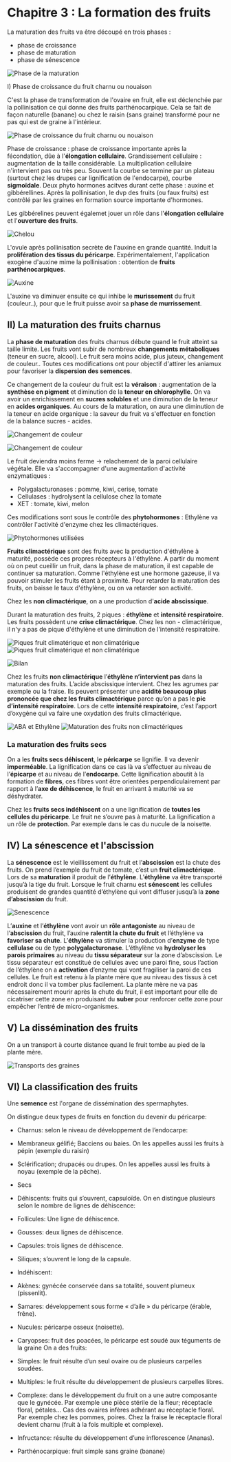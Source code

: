 # Chapitre 3 : La formation des fruits

La maturation des fruits va être découpé en trois phases :

* phase de croissance
* phase de maturation
* phase de sénescence

![Phase de la maturation](Images/phase.JPG)

I) Phase de croissance du fruit charnu ou nouaison

C'est la phase de transformation de l'ovaire en fruit, elle est déclenchée par la pollinisation ce qui donne des fruits parthénocarpique. Cela se fait de façon naturelle (banane) ou chez le raisin (sans graine) transformé pour ne pas qui est de graine à l'intérieur.

![Phase de croissance du fruit charnu ou nouaison](Images/phase2.JPG)

Phase de croissance : phase de croissance importante après la fécondation, dûe à l'**élongation cellulaire**. Grandissement cellulaire : augmentation de la taille considérable. La multiplication cellulaire n'intervient pas ou très peu. Souvent la courbe se termine par un plateau (surtout chez les drupes car lignification de l'endocarpe), courbe **sigmoïdale**. Deux phyto hormones acitves durant cette phase : auxine et gibbérellines. Après la pollinisation, le dvp des fruits (ou faux fruits) est contrôlé par les graines en formation source importante d'hormones.

Les gibbérelines peuvent égalemet jouer un rôle dans l'**élongation cellulaire** et l'**ouverture des fruits**.

![Chelou](Images/chelou.JPG)

L'ovule après pollinisation secrète de l'auxine en grande quantité. Induit la **prolifération des tissus du péricarpe**. Expérimentalement, l'application exogène d'auxine mime la pollinisation : obtention de **fruits parthénocarpiques**.

![Auxine](Images/auxine.JPG)

L'auxine va diminuer ensuite ce qui inhibe le **murissement** du fruit (couleur..), pour que le fruit puisse avoir sa **phase de murrissement**.

## II) La maturation des fruits charnus

La **phase de maturation** des fruits charnus débute quand le fruit atteint sa taille limite. Les fruits vont subir de nombreux **changements métaboliques** (teneur en sucre, alcool). Le fruit sera moins acide, plus juteux, changement de couleur.. Toutes ces modifications ont pour objectif d'attirer les aniamux pour favoriser la **dispersion des semences**.

Ce changement de la couleur du fruit est la **véraison** : augmentation de la **synthèse en pigment** et diminution de la **teneur en chlorophylle**. On va avoir un enrichissement en **sucres solubles** et une diminution de la teneur en **acides organiques**. Au cours de la maturation, on aura une diminution de la teneur en acide organique : la saveur du fruit va s'effectuer en fonction de la balance sucres - acides. 

![Changement de couleur](Images/fraise.JPG)

![Changement de couleur](Images/couleur.JPG)

Le fruit deviendra moins ferme -> relachement de la paroi cellulaire végétale. Elle va s'accompagner d'une augmentation d'activité enzymatiques :

* Polygalacturonases : pomme, kiwi, cerise, tomate
* Cellulases : hydrolysent la cellulose chez la tomate
* XET : tomate, kiwi, melon

Ces modifications sont sous le contrôle des **phytohormones** : Ethylène va contrôler l'activité d'enzyme chez les climactériques.

![Phytohormones utilisées](Images/phyto.JPG)

**Fruits climactérique** sont des fruits avec la production d'éthylène à maturité, possède ces propres récepteurs à l'éthylène. A partir du moment où on peut cueillir un fruit, dans la phase de maturation, il est capable de continuer sa maturation. Comme l'éthylène est une hormone gazeuse, il va pouvoir stimuler les fruits étant à proximité. Pour retarder la maturation des fruits, on baisse le taux d'éthylène, ou on va retarder son activité.

Chez les **non climactérique**, on a une production d'**acide abscissique**. 

Durant la maturation des fruits, 2 piques : **éthylène** et **intensité respiratoire**. Les fruits possèdent une **crise climactérique**. Chez les non - climactérique, il n'y a pas de pique d'éthylène et une diminution de l'intensité respiratoire. 

![Piques fruit climatérique et non climatérique](Images/crise.JPG)
![Piques fruit climatérique et non climatérique](Images/pique.JPG)

![Bilan](Images/bilan.JPG)

Chez les fruits **non climactérique** l’**éthylène n’intervient pas** dans la maturation des fruits. L’acide abscissique intervient. Chez les agrumes par exemple ou la fraise. Ils peuvent présenter une
**acidité beaucoup plus prononcée que chez les fruits climactérique** parce qu’on a pas le **pic d’intensité respiratoire**. Lors de cette **intensité respiratoire**, c’est l’apport d’oxygène qui va faire
une oxydation des fruits climactérique.

![ABA et Ethylène](Images/aba.JPG)
![Maturation des fruits non climactériques](Images/mature.JPG)

### La maturation des fruits secs

On a les **fruits secs déhiscent**, le **péricarpe** se lignifie. Il va devenir **imperméable**. La lignification dans ce cas là va s’effectuer au niveau de l’**épicarpe** et au niveau de l’**endocarpe**. Cette
lignification aboutit à la formation de **fibres**, ces fibres vont être orientées perpendiculairement par rapport à l’**axe de déhiscence**, le fruit en arrivant à maturité va se déshydrater.

Chez les **fruits secs indéhiscent** on a une lignification de **toutes les cellules du péricarpe**. Le fruit ne s’ouvre pas à maturité. La lignification a un rôle de **protection**. Par exemple dans le cas du
nucule de la noisette.

## IV) La sénescence et l'abscission

La **sénescence** est le vieillissement du fruit et l’**abscission** est la chute des fruits. On prend l’exemple du fruit de tomate, c’est un **fruit climactérique**. Lors de sa **maturation** il produit de l’**éthylène**. L’**éthylène** va être transporté jusqu’à la tige du fruit. Lorsque le fruit charnu est **sénescent** les cellules produisent de grandes quantité d’éthylène qui vont diffuser jusqu’à la **zone d’abscission** du fruit.

![Senescence](Images/senescence.JPG)

L’**auxine** et l’**éthylène** vont avoir un **rôle antagoniste** au niveau de l’**abscission** du fruit, l’auxine **ralentit la chute du fruit** et l’éthylène va **favoriser sa chute**. L’**éthylène** va stimuler la production d’**enzyme** de type **cellulase** ou de type **polygalacturonase**. L’éthylène va **hydrolyser les parois primaires** au niveau du **tissu séparateur** sur la zone d’abscission. Le tissu séparateur est constitué de cellules avec une paroi fine, sous l’action de l’éthylène on a **activation** d’enzyme qui vont fragiliser la paroi de ces cellules. Le fruit est retenu à la plante mère que au niveau des tissus à cet endroit donc il va tomber plus facilement. La plante mère ne va pas nécessairement mourir après la chute du fruit, il est important pour elle de cicatriser cette zone en produisant du **suber** pour renforcer cette zone pour empêcher l’entré de micro-organismes.

## V) La dissémination des fruits

On a un transport à courte distance quand le fruit tombe au pied de la plante mère.

![Transports des graines](Images/transp.JPG)

## VI) La classification des fruits 

Une **semence** est l'organe de dissémination des spermaphytes.

On distingue deux types de fruits en fonction du devenir du péricarpe:

- Charnus: selon le niveau de développement de l’endocarpe:
- Membraneux gélifié; Bacciens ou baies. On les appelles aussi les fruits à pépin (exemple du raisin)
- Sclérification; drupacés ou drupes. On les appelles aussi les fruits à noyau (exemple de la
pêche).
- Secs
- Déhiscents: fruits qui s’ouvrent, capsuloïde. On en distingue plusieurs selon le nombre de
lignes de déhiscence:
- Follicules: Une ligne de déhiscence.
- Gousses: deux lignes de déhiscence.
- Capsules: trois lignes de déhiscence.
- Siliques; s’ouvrent le long de la capsule.
- Indéhiscent:
- Akènes: gynécée conservée dans sa totalité, souvent plumeux (pissenlit).
- Samares: développement sous forme « d’aile » du péricarpe (érable, frêne).
- Nucules: péricarpe osseux (noisette).
- Caryopses: fruit des poacées, le péricarpe est soudé aux téguments de la graine
On a des fruits:
- Simples: le fruit résulte d’un seul ovaire ou de plusieurs carpelles soudées.
- Multiples: le fruit résulte du développement de plusieurs carpelles libres.
- Complexe: dans le développement du fruit on a une autre composante que le gynécée. Par
exemple une pièce stérile de la fleur; réceptacle floral, pétales... Cas des ovaires infères
adhérant au réceptacle floral. Par exemple chez les pommes, poires. Chez la fraise le
réceptacle floral devient charnu (fruit à la fois multiple et complexe).

- Infructance: résulte du développement d’une inflorescence (Ananas).
- Parthénocarpique: fruit simple sans graine (banane)




